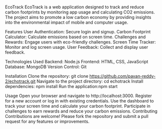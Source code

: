 EcoTrack
EcoTrack is a web application designed to track and reduce carbon footprints by monitoring app usage and calculating CO2 emissions. The project aims to promote a low carbon economy by providing insights into the environmental impact of mobile and computer usage.


Features
User Authentication: Secure login and signup.
Carbon Footprint Calculator: Calculate emissions based on screen time.
Challenges and Rewards: Engage users with eco-friendly challenges.
Screen Time Tracker: Monitor and log screen usage.
User Feedback: Collect and display user feedback.



Technologies Used
Backend: Node.js
Frontend: HTML, CSS, JavaScript
Database: MongoDB
Version Control: Git


Installation
Clone the repository: git clone https://github.com/pavan-reddy-2/echotrack.git
Navigate to the project directory: cd echotrack
Install dependencies: npm install
Run the application:npm start


Usage
Open your browser and navigate to http://localhost:3000.
Register for a new account or log in with existing credentials.
Use the dashboard to track your screen time and calculate your carbon footprint.
Participate in challenges to earn rewards and reduce your carbon emissions.
Contributing
Contributions are welcome! Please fork the repository and submit a pull request for any features or improvements.
